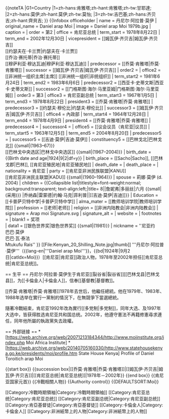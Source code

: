 {{noteTA
|G1=Country
|1=zh-hans:肯雅塔;zh-hant:肯雅塔;zh-tw:甘耶達;
|2=zh-hans:莫伊;zh-hant:莫伊;zh-tw:莫怡;
|3=zh-tw:吉巴基;zh-hans:齐贝吉;zh-hant:齊貝吉;
}}
{{Infobox officeholder
| name = 丹尼尔·阿拉普·莫伊
| original_name = Daniel arap Moi
| image = Daniel arap Moi 1979b.jpg
| caption = 
| order = 第2
| office = 肯尼亚总统
| term_start = 1978年8月22日
| term_end = 2002年12月30日
| vicepresident = [[姆瓦伊·齐贝吉|姆瓦伊·齐贝吉]]<br>[[约瑟夫在·卡兰贾|约瑟夫在·卡兰贾]]<br>[[乔治·赛托蒂|乔治·赛托蒂]]<br>[[穆萨利亚·穆达瓦迪|穆萨利亚·穆达瓦迪]]
| predecessor = [[乔莫·肯雅塔|乔莫·肯雅塔]]
| successor = [[姆瓦伊·齐贝吉|姆瓦伊·齐贝吉]]
| order2 = 
| office2 = [[非洲统一组织主席|主席]] [[非洲统一组织|非统组织]]
| term_start2 = 1981年6月24日
| term_end2 = 1983年6月6日
| predecessor2 = [[西亚卡·史蒂文斯|西亚卡·史蒂文斯]]
| successor2 = [[门格斯图·海尔·马里亚姆|门格斯图·海尔·马里亚姆]]
| order3 = 第3
| office3 = 肯尼亚副总统
| term_start3 = 1967年1月5日
| term_end3 = 1978年8月22日
| president3 = [[乔莫·肯雅塔|乔莫·肯雅塔]]
| predecessor3 = [[约瑟夫·穆伦比|约瑟夫·穆伦比]]
| successor3 = [[姆瓦伊·齐贝吉|姆瓦伊·齐贝吉]]
| office4 = 內政部
| term_start4 = 1964年12月28日
| term_end4 = 1978年4月9日
| president4 = [[乔莫·肯雅塔|乔莫·肯雅塔]]
| predecessor4 = 
| successor4 = 
| office5 = [[议会议员（肯尼亚|议员]]
| term_start5 = 1963年12月5日
| term_end5 = 2004年8月20日
| predecessor5 = 
| successor5 = [[吉迪·莫伊|吉迪·莫伊]]
| constituency5 = [[巴林戈北|巴林戈北]] {{small|(1963–67)}}<br>[[巴林戈中央选区|巴林戈中央选区]] {{small|(1967–2004)}}
| birth_date = {{Birth date and age|1924|9|2|df=y}}
| birth_place = [[Sacho|Sacho]], [[巴林戈郡|巴林]], [[肯尼亚殖民地|肯尼亚殖民地]]
| death_date = 
| death_place = 
| nationality = 肯尼亚
| party = [[肯尼亚非洲民族联盟|KANU]]<br>[[肯尼亚非洲民主联盟|KADU]] {{small|(1960–1964)}}
| spouse = 莉娜·莫伊 (d. 2004)
| children = {{Collapsible list|titlestyle=font-weight:normal; background:transparent; text-align:left;|title= 8||詹妮弗|多丽丝|六月 {{small|(采用)}} |乔纳森|雷蒙德|约翰·马克|菲利普||[[吉迪·莫伊|吉迪]]}}
| Education = [[卡普萨贝特中学|卡普萨贝特中学]]
| alma_mater = [[教师培训学院|教师培训学院]]
| profession = [[老师|老师]]
| religion = [[非洲内陆教会|非洲内陆教会]]
| signature = Arap moi Signature.svg
| signature_alt = 
| website = 
| footnotes = 
| blank1 = 奖项
\
| data1 = [[银色世界奖|银色世界奖]] {{small|(1981)}}
| nickname = ''尼亚约 <br> 巴巴·莫伊 <br> 巴巴·瓦·泰法 <br> Mtukufu Rais''
}}
[[File:Kenyan_20_Shilling_Note.jpg|thumb]]
'''丹尼尔·阿拉普·莫伊'''（{{lang-en|'''Daniel arap Moi'''}}，{{bd|1924年|9月2日|catIdx=Moi}}）[[肯尼亚|肯尼亚]]政治人物，1978年至2002年担任[[肯尼亚总统|肯尼亚总统]]。

== 生平 ==
丹尼尔·阿拉普·莫伊生于肯尼亚[[裂谷省|裂谷省]][[巴林戈县|巴林戈县]]，为[[卡倫金人|卡倫金人]]，信奉[[基督教|基督教]]。

[[乔莫·肯雅塔|乔莫·肯雅塔]]1978年去世后，他繼任總統。他在1979年、1983年、1988年选举在實行一黨制的情況下，在無競爭下當選總統。

隨著冷戰結束，肯尼亚1992年改為實行[[多党制|多党制]]，同年大选、及1997年大选中，皆获得胜选肯尼亚共和国总统。2002年，他遵守憲法不再籍修憲尋求連任，同年他所屬的執政黨失去政權。

== 外部链接 ==
*[https://web.archive.org/web/20071213184344/http://www.moiinstitute.org/index.php Moi Africa Institute]
*[https://web.archive.org/web/20140705160330/http://www.statehousekenya.go.ke/presidents/moi/profile.htm State House Kenya] Profile of Daniel Toroitich arap Moi

{{start box}}
{{succession box|[[乔莫·肯雅塔|乔莫·肯雅塔]]|[[姆瓦伊·齐贝吉|姆瓦伊·齐贝吉]]|[[肯尼亚总统|肯尼亚总统]]|1978年－2002年}}
{{end box}}
{{肯尼亚国家元首}}
{{冷戰相關人物}}
{{Authority control}}
{{DEFAULTSORT:Moi}}

[[Category:冷戰時期領袖|Category:冷戰時期領袖]]
[[Category:肯尼亚总统|Category:肯尼亚总统]]
[[Category:肯尼亚副总统|Category:肯尼亚副总统]]
[[Category:肯亞基督徒|Category:肯亞基督徒]]
[[Category:卡倫金人|Category:卡倫金人]]
[[Category:非洲紙幣上的人物|Category:非洲紙幣上的人物]]